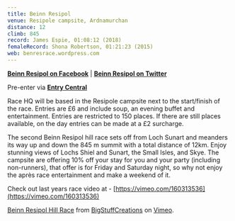 ```yaml
---
title: Beinn Resipol
venue: Resipole campsite, Ardnamurchan
distance: 12
climb: 845
record: James Espie, 01:08:12 (2018)
femaleRecord: Shona Robertson, 01:21:23 (2015)
web: benresrace.wordpress.com
---
```

[**Beinn Resipol on Facebook**](https://www.facebook.com/benresrace) | [**Beinn Resipol on Twitter**](https://twitter.com/benresrace)

Pre-enter via [**Entry Central**](http://www.entrycentral.com/benresrace)

Race HQ will be based in the Resipole campsite next to the start/finish of the race. Entries are £6 and include soup, an evening buffet and entertainment. Entries are restricted to 150 places. If there are still places available, on the day entries can be made at a £2 surcharge.

The second Beinn Resipol hill race sets off from Loch Sunart and meanders its way up and down the 845 m summit with a total distance of 12km. Enjoy stunning views of Lochs Shiel and Sunart, the Small Isles, and Skye. The campsite are offering 10% off your stay for you and your party (including non-runners), that offer is for Friday and Saturday night, so why not enjoy the après race entertainment and make a weekend of it.

Check out last years race video at - [https://vimeo.com/160313536](https://vimeo.com/160313536)

[Beinn Resipol Hill Race](https://vimeo.com/160313536) from [BigStuffCreations](https://vimeo.com/bigstuffcreations) on [Vimeo](https://vimeo.com).